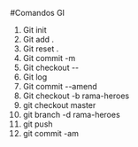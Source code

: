 #Comandos GI

1. Git init
2. Git add .
3. Git reset .
4. Git commit -m
5. Git checkout --
6. Git log
7. Git commit --amend
8. Git checkout -b rama-heroes
9. git checkout master
10. git branch -d rama-heroes
11. git push
12. git commit -am